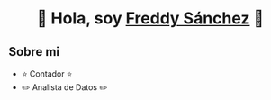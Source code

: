 <div align="center">
<h1 align="center">👋 Hola, soy <a href="https://aristi.dev">Freddy Sánchez</a> 👋</h1>
</div>

## Sobre mi

- ⭐ Contador ⭐ 
- ✏️ Analista de Datos ✏️
  
<!---
freddyrsp/freddyrsp is a ✨ special ✨ repository because its `README.md` (this file) appears on your GitHub profile.
You can click the Preview link to take a look at your changes.
--->
